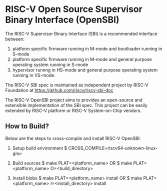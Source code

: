 RISC-V Open Source Supervisor Binary Interface (OpenSBI)
========================================================

The RISC-V Supervisor Binary Interface (SBI) is a recommended
interface between:
1. platform specific firmware running in M-mode and bootloader
   running in S-mode
2. platform specific firmware running in M-mode and general
   purpose operating system running in S-mode
3. hypervisor runnng in HS-mode and general purpose operating
   system running in VS-mode.

The RISC-V SBI spec is maintained as independent project by
RISC-V Foundation at https://github.com/riscv/riscv-sbi-doc

The RISC-V OpenSBI project aims to provides an open-source and
extensible implementation of the SBI spec. This project can be
easily extended by RISC-V platform or RISC-V System-on-Chip vendors.


How to Build?
-------------

Below are the steps to cross-compile and install RISC-V OpenSBI:

1. Setup build environment
$ CROSS_COMPILE=riscv64-unknown-linux-gnu-

2. Build sources
$ make PLAT=<platform_name>
OR
$ make PLAT=<platform_name> O=<build_directory>

3. Install blobs
$ make PLAT=<platform_name> install
OR
$ make PLAT=<platform_name> I=<install_directory> install
